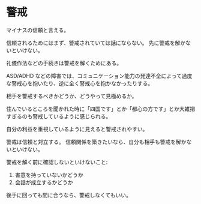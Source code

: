 # 警戒

マイナスの信頼と言える。

信頼されるためにはまず、警戒されていては話にならない。
先に警戒を解かないといけない。

礼儀作法などの手続きは警戒を解くためにある。

ASD/ADHD などの障害では、コミュニケーション能力の発達不全によって過度な警戒心を抱いたり、逆に全く警戒心を抱かなかったりする。

相手を警戒するべきかどうか、どうやって見極めるか。

住んでいるところを聞かれた時に「四国です」とか「都心の方です」とか大雑把すぎるのも警戒しているように感じられる。

自分の利益を重視しているように見えると警戒されやすい。

警戒は信頼と対立する。
信頼関係を築きたいなら、自分も相手も警戒を解かないといけない。

警戒を解く前に確認しないといけないこと:

1. 害意を持っていないかどうか
2. 会話が成立するかどうか

後手に回っても間に合うなら、警戒しなくてもいい。
